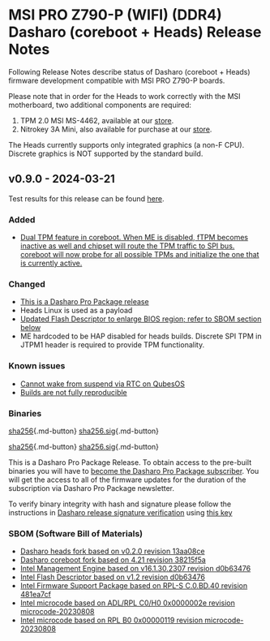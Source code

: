# MSI PRO Z790-P (WIFI) (DDR4) Dasharo (coreboot + Heads) Release Notes

Following Release Notes describe status of Dasharo (coreboot + Heads) firmware
development compatible with MSI PRO Z790-P boards.

Please note that in order for the Heads to work correctly with the MSI
motherboard, two additional components are required:

1. TPM 2.0 MSI MS-4462, available at our [store](https://shop.3mdeb.com/shop/modules/tpm-2-0-msi-ms-4462/).
1. Nitrokey 3A Mini, also available for purchase at our [store](https://shop.3mdeb.com/shop/adapters/nitrokey-3a-mini/).

The Heads currently supports only integrated graphics (a non-F CPU). Discrete
graphics is NOT supported by the standard build.

## v0.9.0 - 2024-03-21

Test results for this release can be found
[here](https://docs.google.com/spreadsheets/d/1yWZ--zFPIsQhXZByf7nJIrasQYuRSf1yCi60lY_RGsQ/edit#gid=5649308).

### Added

- [Dual TPM feature in coreboot. When ME is disabled, fTPM becomes inactive as well and chipset will route the TPM traffic to SPI bus. coreboot will now probe for all possible TPMs and initialize the one that is currently active.](https://github.com/Dasharo/dasharo-issues/issues/113)

### Changed

- [This is a Dasharo Pro Package release](https://docs.dasharo.com/dev-proc/versioning/#dasharo-pro-package-releases)
- Heads Linux is used as a payload
- [Updated Flash Descriptor to enlarge BIOS region; refer to SBOM section below](https://github.com/Dasharo/dasharo-blobs/tree/main/msi/ms7e06)
- ME hardcoded to be HAP disabled for heads builds. Discrete SPI TPM in JTPM1
  header is required to provide TPM functionality.

### Known issues

- [Cannot wake from suspend via RTC on QubesOS](https://github.com/Dasharo/dasharo-issues/issues/484)
- [Builds are not fully reproducible](https://github.com/linuxboot/heads/issues/1616)

### Binaries

[sha256][msi_ms7e06_v0.9.0_ddr4_heads.rom_hash]{.md-button}
[sha256.sig][msi_ms7e06_v0.9.0_ddr4_heads.rom_sig]{.md-button}

[sha256][msi_ms7e06_v0.9.0_ddr5_heads.rom_hash]{.md-button}
[sha256.sig][msi_ms7e06_v0.9.0_ddr5_heads.rom_sig]{.md-button}

This is a Dasharo Pro Package Release. To obtain access to the pre-built
binaries you will have to
[become the Dasharo Pro Package subscriber](../../ways-you-can-help-us.md#become-a-dasharo-pro-package-subscriber).
You will get the access to all of the firmware updates for the duration of the
subscription via Dasharo Pro Package newsletter.

To verify binary integrity with hash and signature please follow the
instructions in [Dasharo release signature verification](../../guides/signature-verification.md)
using [this key](https://raw.githubusercontent.com/3mdeb/3mdeb-secpack/master/dasharo/msi_ms7e06/dasharo-release-0.x-compatible-with-msi-ms-7e06-signing-key.asc)

### SBOM (Software Bill of Materials)

- [Dasharo heads fork based on v0.2.0 revision 13aa08ce](https://github.com/Dasharo/heads/tree/13aa08ce)
- [Dasharo coreboot fork based on 4.21 revision 38215f5a](https://github.com/Dasharo/coreboot/tree/38215f5a)
- [Intel Management Engine based on v16.1.30.2307 revision d0b63476](https://github.com/Dasharo/dasharo-blobs/blob/d0b63476/msi/ms7e06/me.bin)
- [Intel Flash Descriptor based on v1.2 revision d0b63476](https://github.com/Dasharo/dasharo-blobs/blob/d0b63476/msi/ms7e06/descriptor.bin)
- [Intel Firmware Support Package based on RPL-S C.0.BD.40 revision 481ea7cf](https://github.com/intel/FSP/tree/481ea7cf/RaptorLakeFspBinPkg/Client/RaptorLakeS)
- [Intel microcode based on ADL/RPL C0/H0 0x0000002e revision microcode-20230808](https://github.com/intel/Intel-Linux-Processor-Microcode-Data-Files/tree/microcode-20230808/intel-ucode/06-97-05)
- [Intel microcode based on RPL B0 0x00000119 revision microcode-20230808](https://github.com/intel/Intel-Linux-Processor-Microcode-Data-Files/tree/microcode-20230808/intel-ucode/06-b7-01)

[msi_ms7e06_v0.9.0_ddr4_heads.rom_hash]: https://dl.3mdeb.com/open-source-firmware/Dasharo/msi_ms7e06/heads/v0.9.0/msi_ms7e06_v0.9.0_ddr4_heads.rom.sha256
[msi_ms7e06_v0.9.0_ddr4_heads.rom_sig]: https://dl.3mdeb.com/open-source-firmware/Dasharo/msi_ms7e06/heads/v0.9.0/msi_ms7e06_v0.9.0_ddr4_heads.rom.sha256.sig
[msi_ms7e06_v0.9.0_ddr5_heads.rom_hash]: https://dl.3mdeb.com/open-source-firmware/Dasharo/msi_ms7e06/heads/v0.9.0/msi_ms7e06_v0.9.0_ddr5_heads.rom.sha256
[msi_ms7e06_v0.9.0_ddr5_heads.rom_sig]: https://dl.3mdeb.com/open-source-firmware/Dasharo/msi_ms7e06/heads/v0.9.0/msi_ms7e06_v0.9.0_ddr5_heads.rom.sha256.sig

